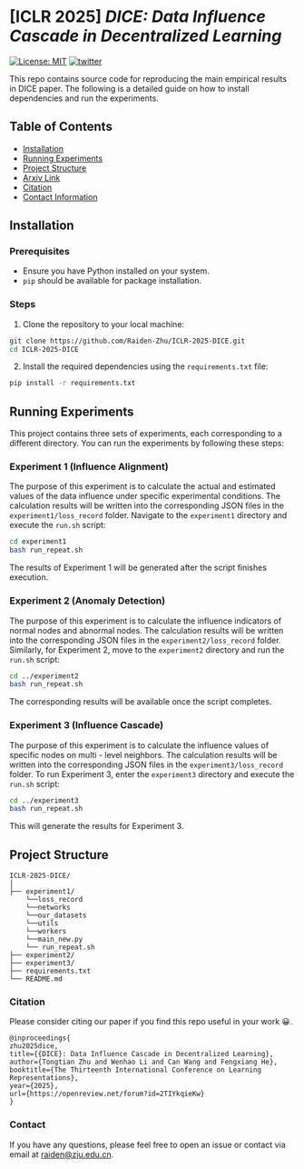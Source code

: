 # [ICLR 2025] _DICE: Data Influence Cascade in Decentralized Learning_

[![License: MIT](https://img.shields.io/badge/License-MIT-yellow.svg)](LICENSE)
[![twitter](https://img.shields.io/twitter/url?style=social&url=https%3A%2F%2Ftwitter.com%2Faaron_lou%2Fstatus%2F1646528998594482176%3Fs%3D20)](https://x.com/Raiden13238619/status/1882111164735512790)

This repo contains source code for reproducing the main empirical results in DICE paper. The following is a detailed guide on how to install dependencies and run the experiments.

## Table of Contents
- [Installation](#installation)
- [Running Experiments](#running-experiments)
- [Project Structure](#project-structure)
- [Arxiv Link](https://openreview.net/forum?id=2TIYkqieKw)
- [Citation](#Citation)
- [Contact Information](#Contact)

## Installation
### Prerequisites
- Ensure you have Python installed on your system.
- `pip` should be available for package installation.

### Steps
1. Clone the repository to your local machine:
```bash
git clone https://github.com/Raiden-Zhu/ICLR-2025-DICE.git
cd ICLR-2025-DICE
```
2. Install the required dependencies using the `requirements.txt` file:
```bash
pip install -r requirements.txt
```

## Running Experiments
This project contains three sets of experiments, each corresponding to a different directory. You can run the experiments by following these steps:

### Experiment 1 (Influence Alignment)
The purpose of this experiment is to calculate the actual and estimated values of the data influence under specific experimental conditions. The calculation results will be written into the corresponding JSON files in the `experiment1/loss_record` folder.
Navigate to the `experiment1` directory and execute the `run.sh` script:
```bash
cd experiment1
bash run_repeat.sh
```
The results of Experiment 1 will be generated after the script finishes execution.

### Experiment 2 (Anomaly Detection)
The purpose of this experiment is to calculate the influence indicators of normal nodes and abnormal nodes. The calculation results will be written into the corresponding JSON files in the `experiment2/loss_record` folder.
Similarly, for Experiment 2, move to the `experiment2` directory and run the `run.sh` script:
```bash
cd ../experiment2
bash run_repeat.sh
```
The corresponding results will be available once the script completes.

### Experiment 3 (Influence Cascade)
The purpose of this experiment is to calculate the influence values of specific nodes on multi - level neighbors. The calculation results will be written into the corresponding JSON files in the `experiment3/loss_record` folder.
To run Experiment 3, enter the `experiment3` directory and execute the `run.sh` script:
```bash
cd ../experiment3
bash run_repeat.sh
```
This will generate the results for Experiment 3.

## Project Structure
```plaintext
ICLR-2025-DICE/
│
├── experiment1/
    └──loss_record
    └──networks
    └──our_datasets
    └──utils
    └──workers
    └──main_new.py
    └── run_repeat.sh
├── experiment2/
├── experiment3/
├── requirements.txt
└── README.md
```

### Citation

Please consider citing our paper if you find this repo useful in your work 😀.

```
@inproceedings{
zhu2025dice,
title={{DICE}: Data Influence Cascade in Decentralized Learning},
author={Tongtian Zhu and Wenhao Li and Can Wang and Fengxiang He},
booktitle={The Thirteenth International Conference on Learning Representations},
year={2025},
url={https://openreview.net/forum?id=2TIYkqieKw}
}
```

### Contact

If you have any questions, please feel free to open an issue or contact via email at raiden@zju.edu.cn.
